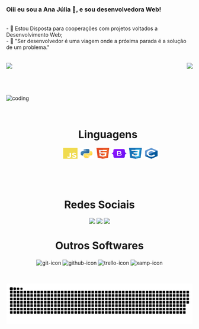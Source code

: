 ### Oiii eu sou a Ana Júlia 🤠, e sou desenvolvedora Web!
<img src="https://www.animatedimages.org/data/media/562/animated-line-image-0429.gif" width="100%" height="1"/>
- 🎈 Estou Disposta para cooperações com projetos voltados a Desenvolvimento Web; <br>
- 📌 "Ser desenvolvedor é uma viagem onde a próxima parada é a solução de um problema."
  <br> <br> <br>
<div>
  <img height="180em" src="https://github-readme-stats.vercel.app/api?username=AnaM2730&show_icons=true&theme=radical&include_all_commits=true&count_private=true"/>
  <img align="right" height="180em" src="https://github-readme-stats.vercel.app/api/top-langs/?username=AnaM2730&layout=compact&langs_count=16&theme=radical"/>
</div>
<div align="center"> 
  <div style="display: inline_block">
   <br>   <br> <br> <br>
    <img align="left" height="250" alt="coding" src="https://github.com/AnaM2730/AnaM2730/assets/107368074/718aa346-61d2-461b-bf7a-0cfe394e435d">
  <br> <br> <br>
    <h1 align="center">Linguagens</h1>
    <img align="center" height="30" width="40" alt="js-icon"  src="https://raw.githubusercontent.com/devicons/devicon/master/icons/javascript/javascript-plain.svg">
    <img align="center" height="30" width="40" alt="js-icon"  src="https://raw.githubusercontent.com/devicons/devicon/master/icons/python/python-original.svg">
    <img align="center" height="30" width="40" alt="html-icon" src="https://raw.githubusercontent.com/devicons/devicon/master/icons/html5/html5-original.svg">
    <img align="center" height="30" width="40" alt="html-icon" src="https://raw.githubusercontent.com/devicons/devicon/master/icons/bootstrap/bootstrap-original.svg">
    <img align="center" height="30" width="40" alt="css-icon" src="https://raw.githubusercontent.com/devicons/devicon/master/icons/css3/css3-original.svg">
    <img align="center" height="30" width="40" alt="c-icon" src="https://raw.githubusercontent.com/devicons/devicon/master/icons/c/c-original.svg">
     </div> <br> <br> <br> <br>
  
<h1 align="center"> Redes Sociais</h1>
  <a href="https://instagram.com/anazxs_06" target="_blank">
    <img src="https://img.shields.io/badge/-Instagram-%23E4405F?style=for-the-badge&logo=instagram&logoColor=white" target="_blank"></a>
  
  <a href = "mailto:meloanajulia30@gmail.com">
  <img src="https://img.shields.io/badge/-Gmail-%23333?style=for-the-badge&logo=gmail&logoColor=white" target="_blank"></a>
  
  <a href="https://www.linkedin.com/in/ana-melo-918450268/" target="_blank">
  <img src="https://img.shields.io/badge/-LinkedIn-%230077B5?style=for-the-badge&logo=linkedin&logoColor=white" target="_blank"></a> 

<br>
<center>
<div>
  
 <h1>Outros Softwares</h1>

 <img align="center" height="26" width="80" alt="git-icon" src="https://img.shields.io/badge/-Git-333333?style=flat-square&logo=git">
 <img align="center" height="25" width="80" alt="github-icon" src="https://img.shields.io/badge/-GitHub-333333?style=flat-square&logo=github"> 
 <img align="center" height="25" width="80" alt="trello-icon" src="https://img.shields.io/badge/-Trello-333333?style=flat-square&logo=trello&logoColor=blue"> 
 <img align="center" height="25" width="80" alt="xamp-icon" src="https://img.shields.io/badge/Xampp-F37623?style=social-square&logo=xampp&logoColor=white">
</div>
<br>
<img src="https://www.animatedimages.org/data/media/562/animated-line-image-0429.gif" width="100%" height="1"/>
</center>

![Snake animation](https://raw.githubusercontent.com/Envoy-VC/Envoy-VC/output/github-contribution-grid-snake-dark.svg) 
